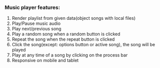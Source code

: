### Music player features:

1. Render playlist from given data(object songs with local files)
2. Play/Pause music audio
3. Play next/previous song
4. Play a random song when a random button is clicked
5. Repeat the song when the repeat button is clicked
6. Click the song(except: options button or active song), the song will be played
7. Play at any time of a song by clicking on the process bar
8. Responsive on mobile and tablet
